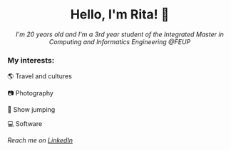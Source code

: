 <h1 align="center">Hello, I'm Rita! 🌻</h1>

<p align="center" style="font-style:italic;">I'm 20 years old and I'm a 3rd year student of the Integrated Master in Computing and Informatics Engineering @FEUP</p>

### My interests:

🌎 Travel and cultures

📷 Photography

🏇 Show jumping

💻 Software




 
_Reach me on [LinkedIn](https://www.linkedin.com/in/ritaapeixoto/)_
<!--

- 🔭 I’m currently working on ...
- 🌱 I’m currently learning ...
- 👯 I’m looking to collaborate on ...
- 🤔 I’m looking for help with ...
- 💬 Ask me about ...
- 📫 How to reach me: ...
- 😄 Pronouns: ...
- ⚡ Fun fact: ...
-->